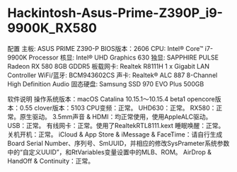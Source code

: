 # Hackintosh-Asus-Prime-Z390P_i9-9900K_RX580
配置 
主板: ASUS PRIME Z390-P 
BIOS版本：2606
CPU: Intel® Core™ i7-9900K Processor 
核显: Intel® UHD Graphics 630 
独显: SAPPHIRE PULSE Radeon RX 580 8GB GDDR5 
板载网卡: Realtek R8111H 1 x Gigabit LAN Controller 
WiFi/蓝牙: BCM943602CS 
声卡: Realtek® ALC 887 8-Channel High Definition Audio 
固态硬盘: Samsung SSD 970 EVO Plus 500GB

软件说明
操作系统版本：macOS Catalina 10.15.1～10.15.4 beta1
opencore版本：0.55
clover版本：5103
CPU变频：正常。
UHD630：正常。
RX580：正常。原生驱动。
3.5mm声音 & HDMI：均正常使用，使用AppleALC驱动。
USB：正常。
有线网卡：正常。使用了RealtekRTL8111.kext
睡眠唤醒：正常。
关机开机：正常。
iCloud & App Store & iMessage & FaceTime：请自行生成Board Serial Number、序列号、SmUUID，并相应的修改SysPrameter系统参数中的“自定义UUID”，和RtVariables变量设置中的MLB、ROM。
AirDrop & HandOff & Continuity：正常。
